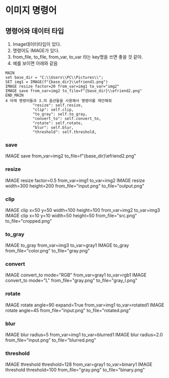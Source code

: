 # 이미지 명령어

## 명령어와 데이터 타입

1. Image데이터타입이 있다.
2. 명령어도 IMAGE가 있다.
3. from_file, to_file, from_var, to_var 라는 key명을 쓰면 좋을 것 같아.
4. 예를 보이면 아래와 같음
```
MAIN
set base_dir = "C:\\Users\\PC\\Pictures\\";
SET img1 = IMAGE(f"{base_dir}\\efriend1.png")
IMAGE resize factor=20 from_var=img1 to_var="img2"
IMAGE save from_var=img2 to_file=f"{base_dir}\\efriend2.png"
END_MAIN
4 아래 명령어들과 3.의 옵션들을 사용해서 명령어를 제안해줘
            "resize": self.resize,
            "clip": self.clip,
            "to_gray": self.to_gray,
            "convert_to": self.convert_to,
            "rotate": self.rotate,
            "blur": self.blur,
            "threshold": self.threshold,
```            
### save
IMAGE save from_var=img2 to_file=f"{base_dir}\\efriend2.png"

### resize
IMAGE resize factor=0.5 from_var=img1 to_var=img2
IMAGE resize width=300 height=200 from_file="input.png" to_file="output.png"

### clip
IMAGE clip x=50 y=50 width=100 height=100 from_var=img2 to_var=img3
IMAGE clip x=10 y=10 width=50 height=50 from_file="src.png" to_file="cropped.png"

### to_gray
IMAGE to_gray from_var=img3 to_var=gray1
IMAGE to_gray from_file="color.png" to_file="gray.png"

### convert
IMAGE convert_to mode="RGB" from_var=gray1 to_var=rgb1
IMAGE convert_to mode="L" from_file="gray.png" to_file="gray_l.png"

### rotate
IMAGE rotate angle=90 expand=True from_var=img1 to_var=rotated1
IMAGE rotate angle=45 from_file="input.png" to_file="rotated.png"

### blur
IMAGE blur radius=5 from_var=img1 to_var=blurred1
IMAGE blur radius=2.0 from_file="input.png" to_file="blurred.png"

### threshold
IMAGE threshold threshold=128 from_var=gray1 to_var=binary1
IMAGE threshold threshold=100 from_file="gray.png" to_file="binary.png"
